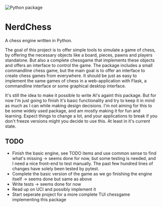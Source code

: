 ![Python package](https://github.com/jwizzle/nerdchess/workflows/Python%20package/badge.svg?branch=master)

# NerdChess

A chess engine written in Python.

The goal of this project is to offer simple tools to simulate a game of chess, by offering the necessary objects like a board, pieces, pawns and players standalone. But also a complete chessgame that implements these objects and offers an interface to control the game.
The package includes a small commandline chess game, but the main goal is to offer an interface to create chess games from everywhere. It should be just as easy to implement the same games of chess in a web-application with Flask, a commandline interface or some graphical desktop interface.

It's still the idea to make it possible to write AI's againt this package. But for now I'm just going to finish it's basic functionality and try to keep it in mind as much as I can while making design decisions.
I'm not aiming for this to be some widely used package, and am mostly making it for fun and learning. Expect things to change a lot, and your applications to break if you don't freeze versions might you decide to use this. At least in it's current state.

## TODO
* Finish the basic engine, see TODO items and use common sense to find what's missing -> seems done for now, but some testing is needed, and I need a nice front-end to test manually. The past few hundred lines of changes have solely been tested by pytest.
* Complete the basic version of the game as we go finishing the engine itself -> seems done but same as above
* Write tests -> seems done for now
* Read up on UCI and possibly implement it
* Start seperate project for a more complete TUI chessgame implementing this package
